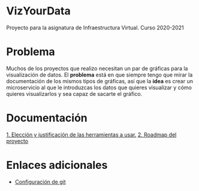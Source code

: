 # VizYourData
Proyecto para la asignatura de Infraestructura Virtual. Curso 2020-2021

# Problema

Muchos de los proyectos que realizo necesitan un par de gráficas para la visualización de datos. 
El **problema** está en que siempre tengo que mirar la documentación de los mismos tipos de gráficas,
así que la **idea** es crear un microservicio al que le introduzcas los datos que quieres visualizar 
y cómo quieres visualizarlos y sea capaz de sacarte el gráfico.

# Documentación

[1. Elección y justificación de las herramientas a usar.](docs/herramientas.md)
[2. Roadmap del proyecto](docs/roadmap.md)

# Enlaces adicionales

* [Configuración de git](docs/config_git.md)
